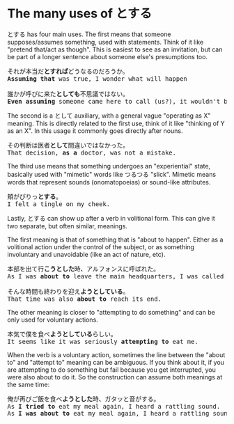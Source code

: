 # The many uses of とする

とする has four main uses. The first means that someone supposes/assumes something, used with statements. Think of it like "pretend that/act as though". This is easiest to see as an invitation, but can be part of a longer sentence about someone else's presumptions too.

<pre>
それが本当だ<b>とすれば</b>どうなるのだろうか。
<b>Assuming that</b> was true, I wonder what will happen

誰かが呼びに来た<b>としても</b>不思議ではない。
<b>Even assuming</b> someone came here to call (us?), it wouldn't be strange.
</pre>

The second is a として auxiliary, with a general vague "operating as X" meaning. This is directly related to the first use, think of it like "thinking of Y as an X". In this usage it commonly goes directly after nouns.

<pre>
その判断は医者<b>として</b>間違いではなかった。
That decision, <b>as a</b> doctor, was not a mistake.
</pre>

The third use means that something undergoes an "experiential" state, basically used with "mimetic" words like つるつる "slick". Mimetic means words that represent sounds (onomatopoeias) or sound-like attributes. 

<pre>
頬がぴりっ<b>とする</b>。
I felt a tingle on my cheek.
</pre>

Lastly, とする can show up after a verb in volitional form. This can give it two separate, but often similar, meanings.

The first meaning is that of something that is "about to happen". Either as a volitional action under the control of the subject, or as something involuntary and unavoidable (like an act of nature, etc).

<pre>
本部を出て行<b>こうとした</b>時、アルフォンスに呼ばれた。
As I was <b>about to</b> leave the main headquarters, I was called by Alfonse.

そんな時間も終わりを迎え<b>ようとしている</b>。
That time was also <b>about to</b> reach its end.
</pre>

The other meaning is closer to "attempting to do something" and can be only used for voluntary actions.

<pre>
本気で僕を食べ<b>ようとしている</b>らしい。
It seems like it was seriously <b>attempting to</b> eat me.
</pre>

When the verb is a voluntary action, sometimes the line between the "about to" and "attempt to" meaning can be ambiguous. If you think about it, if you are attempting to do something but fail because you get interrupted, you were also about to do it. So the construction can assume both meanings at the same time:

<pre>
俺が再びご飯を食べ<b>ようとした</b>時、ガタッと音がする。
As <b>I tried to</b> eat my meal again, I heard a rattling sound.
As <b>I was about to</b> eat my meal again, I heard a rattling sound.
</pre>